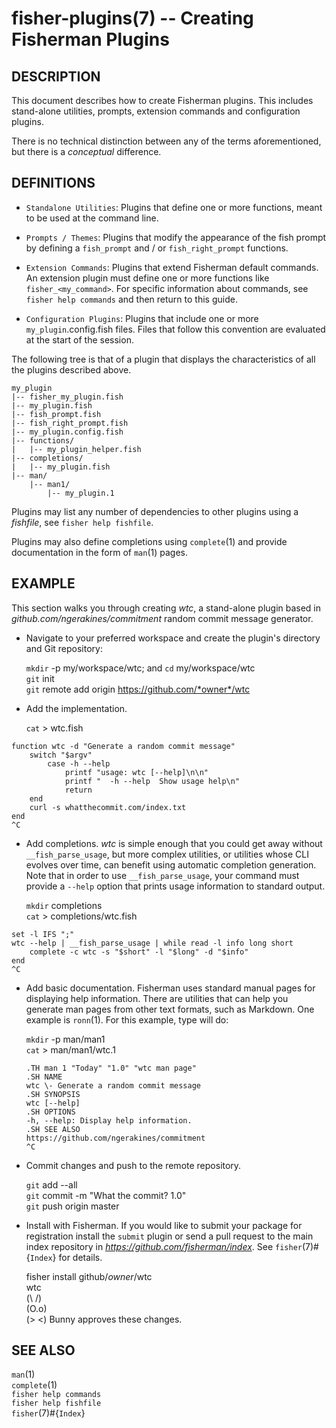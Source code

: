 fisher-plugins(7) -- Creating Fisherman Plugins
===============================================

## DESCRIPTION

This document describes how to create Fisherman plugins. This includes stand-alone utilities, prompts, extension commands and configuration plugins.

There is no technical distinction between any of the terms aforementioned, but there is a *conceptual* difference.

## DEFINITIONS

* `Standalone Utilities`: Plugins that define one or more functions, meant to be used at the command line.

* `Prompts / Themes`: Plugins that modify the appearance of the fish prompt by defining a `fish_prompt` and / or `fish_right_prompt` functions.

* `Extension Commands`: Plugins that extend Fisherman default commands. An extension plugin must define one or more functions like `fisher_<my_command>`. For specific information about commands, see `fisher help commands` and then return to this guide.

* `Configuration Plugins`: Plugins that include one or more `my_plugin`.config.fish files. Files that follow this convention are evaluated at the start of the session.

The following tree is that of a plugin that displays the characteristics of all the plugins described above.

```
my_plugin
|-- fisher_my_plugin.fish
|-- my_plugin.fish
|-- fish_prompt.fish
|-- fish_right_prompt.fish
|-- my_plugin.config.fish
|-- functions/
|   |-- my_plugin_helper.fish
|-- completions/
|   |-- my_plugin.fish
|-- man/
    |-- man1/
        |-- my_plugin.1
```

Plugins may list any number of dependencies to other plugins using a *fishfile*, see `fisher help fishfile`.

Plugins may also define completions using `complete`(1) and provide documentation in the form of `man`(1) pages.

## EXAMPLE

This section walks you through creating *wtc*, a stand-alone plugin based in *github.com/ngerakines/commitment* random commit message generator.


* Navigate to your preferred workspace and create the plugin's directory and Git repository:

    `mkdir` -p my/workspace/wtc; and `cd` my/workspace/wtc<br>
    `git` init<br>
    `git` remote add origin https://github.com/*owner*/wtc<br>


* Add the implementation.

    `cat` > wtc.fish

```
function wtc -d "Generate a random commit message"
    switch "$argv"
        case -h --help
            printf "usage: wtc [--help]\n\n"
            printf "  -h --help  Show usage help\n"
            return
    end
    curl -s whatthecommit.com/index.txt
end
^C
```

* Add completions. *wtc* is simple enough that you could get away without `__fish_parse_usage`, but more complex utilities, or utilities whose CLI evolves over time, can benefit using automatic completion generation. Note that in order to use `__fish_parse_usage`, your command must provide a `--help` option that prints usage information to standard output.

    `mkdir` completions<br>
    `cat` > completions/wtc.fish

```
set -l IFS ";"
wtc --help | __fish_parse_usage | while read -l info long short
    complete -c wtc -s "$short" -l "$long" -d "$info"
end
^C
```

* Add basic documentation. Fisherman uses standard manual pages for displaying help information. There are utilities that can help you generate man pages from other text formats, such as Markdown. One example is `ronn`(1). For this example, type will do:


    `mkdir` -p man/man1<br>
    `cat` > man/man1/wtc.1

    ```
    .TH man 1 "Today" "1.0" "wtc man page"
    .SH NAME
    wtc \- Generate a random commit message
    .SH SYNOPSIS
    wtc [--help]
    .SH OPTIONS
    -h, --help: Display help information.
    .SH SEE ALSO
    https://github.com/ngerakines/commitment
    ^C
    ```

* Commit changes and push to the remote repository.

    `git` add --all<br>
    `git` commit -m "What the commit? 1.0"<br>
    `git` push origin master<br>


* Install with Fisherman. If you would like to submit your package for registration install the `submit` plugin or send a pull request to the main index repository in *https://github.com/fisherman/index*. See  `fisher`(7)#{`Index`} for details.


    fisher install github/*owner*/wtc<br>
    wtc<br>
    (\ /)<br>
    (O.o)<br>
    (> <) Bunny approves these changes.<br>


## SEE ALSO

`man`(1)<br>
`complete`(1)<br>
`fisher help commands`<br>
`fisher help fishfile`<br>
`fisher`(7)#{`Index`}<br>
